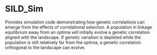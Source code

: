 # SILD_Sim
Provides simulation code demonstrating how genetic correlations can emerge from the effects of correlational selection. A population in linkage equilibrium away from an optima will initially evolve a genetic correlation aligned with the landscape. If genetic variation is depleted while the population is still relatively far from the optima, a genetic correlatoin orthogonal to the landscape can evolve. 
